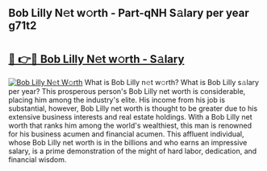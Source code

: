 ## Bob Lilly N𝚎t w𝚘rth - Part-qNH S𝚊lary per year g71t2

# <h2><a href="http://gc2nylm.nevu.top/?p=Bob+Lilly">🔗 👉🔴 Bob Lilly N𝚎t w𝚘rth - S𝚊lary</a></h2>

[![Bob Lilly N𝚎t W𝚘rth](https://i.imgur.com/Oavwk0R.jpeg)](http://gc2nylm.nevu.top/?p=Bob+Lilly)
What is Bob Lilly n𝚎t w𝚘rth? What is Bob Lilly s𝚊lary per year?
This prosperous person's Bob Lilly net worth is considerable, placing him among the industry's elite. His income from his job is substantial, however, Bob Lilly net worth is thought to be greater due to his extensive business interests and real estate holdings. With a Bob Lilly net worth that ranks him among the world's wealthiest, this man is renowned for his business acumen and financial acumen. This affluent individual, whose Bob Lilly net worth is in the billions and who earns an impressive salary, is a prime demonstration of the might of hard labor, dedication, and financial wisdom.
